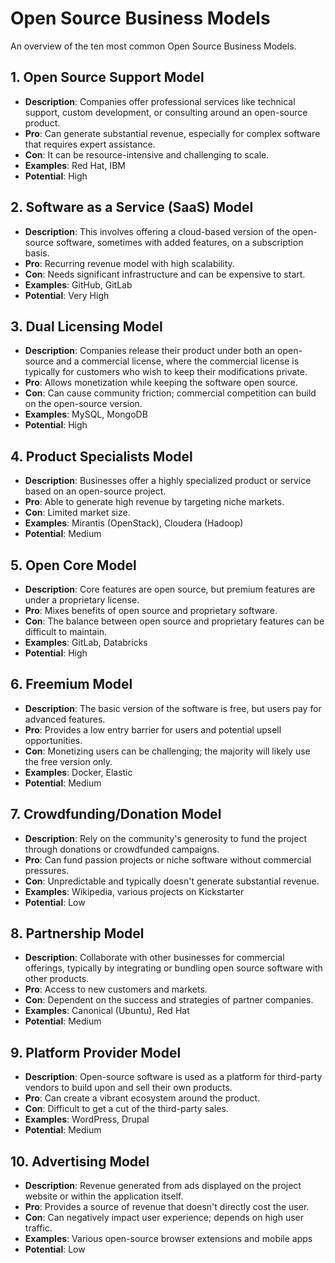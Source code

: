 # Open Source Business Models

An overview of the ten most common Open Source Business Models.

## 1. Open Source Support Model

- **Description**: Companies offer professional services like technical support, custom development, or consulting around an open-source product.
- **Pro**: Can generate substantial revenue, especially for complex software that requires expert assistance.
- **Con**: It can be resource-intensive and challenging to scale.
- **Examples**: Red Hat, IBM
- **Potential**: High

## 2. Software as a Service (SaaS) Model

- **Description**: This involves offering a cloud-based version of the open-source software, sometimes with added features, on a subscription basis.
- **Pro**: Recurring revenue model with high scalability.
- **Con**: Needs significant infrastructure and can be expensive to start.
- **Examples**: GitHub, GitLab
- **Potential**: Very High

## 3. Dual Licensing Model

- **Description**: Companies release their product under both an open-source and a commercial license, where the commercial license is typically for customers who wish to keep their modifications private.
- **Pro**: Allows monetization while keeping the software open source.
- **Con**: Can cause community friction; commercial competition can build on the open-source version.
- **Examples**: MySQL, MongoDB
- **Potential**: High

## 4. Product Specialists Model

- **Description**: Businesses offer a highly specialized product or service based on an open-source project.
- **Pro**: Able to generate high revenue by targeting niche markets.
- **Con**: Limited market size.
- **Examples**: Mirantis (OpenStack), Cloudera (Hadoop)
- **Potential**: Medium

## 5. Open Core Model

- **Description**: Core features are open source, but premium features are under a proprietary license.
- **Pro**: Mixes benefits of open source and proprietary software.
- **Con**: The balance between open source and proprietary features can be difficult to maintain.
- **Examples**: GitLab, Databricks
- **Potential**: High

## 6. Freemium Model

- **Description**: The basic version of the software is free, but users pay for advanced features.
- **Pro**: Provides a low entry barrier for users and potential upsell opportunities.
- **Con**: Monetizing users can be challenging; the majority will likely use the free version only.
- **Examples**: Docker, Elastic
- **Potential**: Medium

## 7. Crowdfunding/Donation Model

- **Description**: Rely on the community's generosity to fund the project through donations or crowdfunded campaigns.
- **Pro**: Can fund passion projects or niche software without commercial pressures.
- **Con**: Unpredictable and typically doesn't generate substantial revenue.
- **Examples**: Wikipedia, various projects on Kickstarter
- **Potential**: Low

## 8. Partnership Model

- **Description**: Collaborate with other businesses for commercial offerings, typically by integrating or bundling open source software with other products.
- **Pro**: Access to new customers and markets.
- **Con**: Dependent on the success and strategies of partner companies.
- **Examples**: Canonical (Ubuntu), Red Hat
- **Potential**: Medium

## 9. Platform Provider Model

- **Description**: Open-source software is used as a platform for third-party vendors to build upon and sell their own products.
- **Pro**: Can create a vibrant ecosystem around the product.
- **Con**: Difficult to get a cut of the third-party sales.
- **Examples**: WordPress, Drupal
- **Potential**: Medium

## 10. Advertising Model

- **Description**: Revenue generated from ads displayed on the project website or within the application itself.
- **Pro**: Provides a source of revenue that doesn't directly cost the user.
- **Con**: Can negatively impact user experience; depends on high user traffic.
- **Examples**: Various open-source browser extensions and mobile apps
- **Potential**: Low

